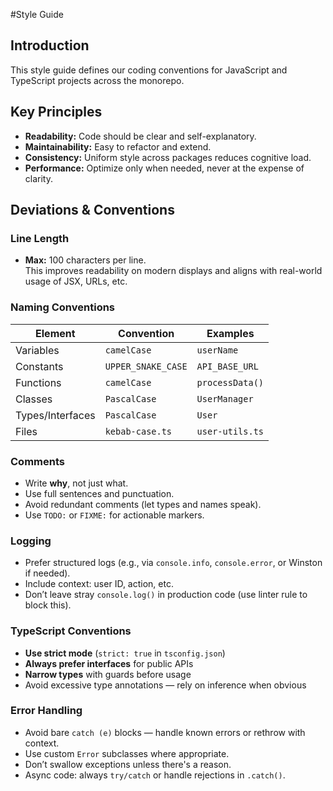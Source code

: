 #Style Guide

## Introduction

This style guide defines our coding conventions for JavaScript and TypeScript projects across the monorepo.

## Key Principles

- **Readability:** Code should be clear and self-explanatory.
- **Maintainability:** Easy to refactor and extend.
- **Consistency:** Uniform style across packages reduces cognitive load.
- **Performance:** Optimize only when needed, never at the expense of clarity.

## Deviations & Conventions

### Line Length

- **Max:** 100 characters per line.\
  This improves readability on modern displays and aligns with real-world usage of JSX, URLs, etc.

### Naming Conventions

| Element          | Convention         | Examples        |
| ---------------- | ------------------ | --------------- |
| Variables        | `camelCase`        | `userName`      |
| Constants        | `UPPER_SNAKE_CASE` | `API_BASE_URL`  |
| Functions        | `camelCase`        | `processData()` |
| Classes          | `PascalCase`       | `UserManager`   |
| Types/Interfaces | `PascalCase`       | `User`          |
| Files            | `kebab-case.ts`    | `user-utils.ts` |

### Comments

- Write **why**, not just what.
- Use full sentences and punctuation.
- Avoid redundant comments (let types and names speak).
- Use `TODO:` or `FIXME:` for actionable markers.

### Logging

- Prefer structured logs (e.g., via `console.info`, `console.error`, or Winston if needed).
- Include context: user ID, action, etc.
- Don’t leave stray `console.log()` in production code (use linter rule to block this).

### TypeScript Conventions

- **Use strict mode** (`strict: true` in `tsconfig.json`)
- **Always prefer interfaces** for public APIs
- **Narrow types** with guards before usage
- Avoid excessive type annotations — rely on inference when obvious

### Error Handling

- Avoid bare `catch (e)` blocks — handle known errors or rethrow with context.
- Use custom `Error` subclasses where appropriate.
- Don’t swallow exceptions unless there's a reason.
- Async code: always `try/catch` or handle rejections in `.catch()`.
